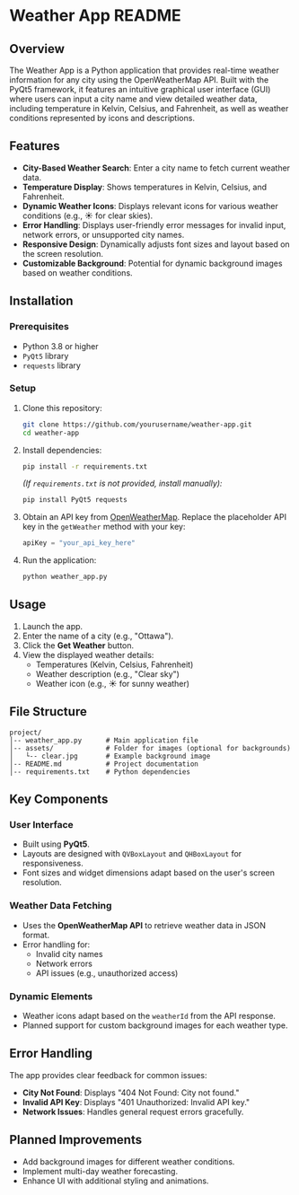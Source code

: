 # Weather App README

## Overview

The Weather App is a Python application that provides real-time weather information for any city using the OpenWeatherMap API. Built with the PyQt5 framework, it features an intuitive graphical user interface (GUI) where users can input a city name and view detailed weather data, including temperature in Kelvin, Celsius, and Fahrenheit, as well as weather conditions represented by icons and descriptions.

## Features

- **City-Based Weather Search**: Enter a city name to fetch current weather data.
- **Temperature Display**: Shows temperatures in Kelvin, Celsius, and Fahrenheit.
- **Dynamic Weather Icons**: Displays relevant icons for various weather conditions (e.g., ☀️ for clear skies).
- **Error Handling**: Displays user-friendly error messages for invalid input, network errors, or unsupported city names.
- **Responsive Design**: Dynamically adjusts font sizes and layout based on the screen resolution.
- **Customizable Background**: Potential for dynamic background images based on weather conditions.

## Installation

### Prerequisites
- Python 3.8 or higher
- `PyQt5` library
- `requests` library

### Setup
1. Clone this repository:
   ```bash
   git clone https://github.com/yourusername/weather-app.git
   cd weather-app
   ```
2. Install dependencies:
   ```bash
   pip install -r requirements.txt
   ```
   *(If `requirements.txt` is not provided, install manually):*
   ```bash
   pip install PyQt5 requests
   ```

3. Obtain an API key from [OpenWeatherMap](https://openweathermap.org/). Replace the placeholder API key in the `getWeather` method with your key:
   ```python
   apiKey = "your_api_key_here"
   ```

4. Run the application:
   ```bash
   python weather_app.py
   ```

## Usage

1. Launch the app.
2. Enter the name of a city (e.g., "Ottawa").
3. Click the **Get Weather** button.
4. View the displayed weather details:
   - Temperatures (Kelvin, Celsius, Fahrenheit)
   - Weather description (e.g., "Clear sky")
   - Weather icon (e.g., ☀️ for sunny weather)

## File Structure

```
project/
│-- weather_app.py      # Main application file
│-- assets/             # Folder for images (optional for backgrounds)
│   └-- clear.jpg       # Example background image
│-- README.md           # Project documentation
│-- requirements.txt    # Python dependencies
```

## Key Components

### User Interface
- Built using **PyQt5**.
- Layouts are designed with `QVBoxLayout` and `QHBoxLayout` for responsiveness.
- Font sizes and widget dimensions adapt based on the user's screen resolution.

### Weather Data Fetching
- Uses the **OpenWeatherMap API** to retrieve weather data in JSON format.
- Error handling for:
  - Invalid city names
  - Network errors
  - API issues (e.g., unauthorized access)

### Dynamic Elements
- Weather icons adapt based on the `weatherId` from the API response.
- Planned support for custom background images for each weather type.

## Error Handling

The app provides clear feedback for common issues:
- **City Not Found**: Displays "404 Not Found: City not found."
- **Invalid API Key**: Displays "401 Unauthorized: Invalid API key."
- **Network Issues**: Handles general request errors gracefully.

## Planned Improvements
- Add background images for different weather conditions.
- Implement multi-day weather forecasting.
- Enhance UI with additional styling and animations.
